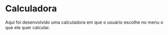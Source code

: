 # Calculadora
Aqui foi desenvolvido uma calculadora em que o usuário escolhe no menu o que ele quer calcular.
